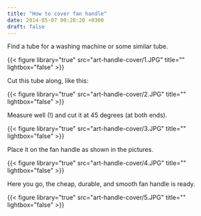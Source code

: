 ```yaml
---
title: "How to cover fan handle"
date: 2014-05-07 00:28:20 +0300
draft: false
---
```


Find a tube for a washing machine or some similar tube.

{{< figure library="true" src="art-handle-cover/1.JPG" title="" lightbox="false" >}}

Cut this tube along, like this:

{{< figure library="true" src="art-handle-cover/2.JPG" title="" lightbox="false" >}}

Measure well (!) and cut it at 45 degrees (at both ends).

{{< figure library="true" src="art-handle-cover/3.JPG" title="" lightbox="false" >}}

Place it on the fan handle as shown in the pictures.

{{< figure library="true" src="art-handle-cover/4.JPG" title="" lightbox="false" >}}

Here you go, the cheap, durable, and smooth fan handle is ready.

{{< figure library="true" src="art-handle-cover/5.JPG" title="" lightbox="false" >}}
